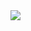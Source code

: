 <img src="https://readme-typing-svg.herokuapp.com?size=32&vCenter=true&width=760&lines=Hi+%F0%9F%91%8B%2C+I'm+Hansi+Hashani..;Welcome+to+my+github+profile...">
<!--
**HansiHashani0415/HansiHashani0415** is a ✨ _special_ ✨ repository because its `README.md` (this file) appears on your GitHub profile.

Here are some ideas to get you started:

- 🔭 I’m currently working on ...
- 🌱 I’m currently learning ...
- 👯 I’m looking to collaborate on ...
- 🤔 I’m looking for help with ...
- 💬 Ask me about ...
- 📫 How to reach me: ...
- 😄 Pronouns: ...
- ⚡ Fun fact: ...
-->
